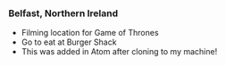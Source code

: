 ### Belfast, Northern Ireland

 - Filming location for Game of Thrones
 - Go to eat at Burger Shack
 - This was added in Atom after cloning to my machine!
